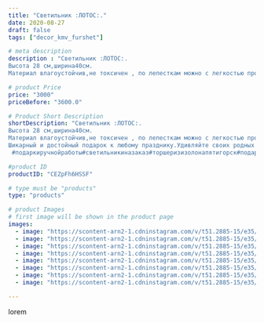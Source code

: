 ```yaml
---
title: "Светильник :ЛОТОС:."
date: 2020-08-27
draft: false
tags: ["decor_kmv_furshet"]

# meta description
description : "Светильник :ЛОТОС:.
Высота 28 см,ширина40см.
Материал влагоустойчив,не токсичен , по лепесткам можно с легкостью пройтись влажность салфеткой.Обязательно исполь"

# product Price
price: "3000"
priceBefore: "3600.0"

# Product Short Description
shortDescription: "Светильник :ЛОТОС:.
Высота 28 см,ширина40см.
Материал влагоустойчив,не токсичен , по лепесткам можно с легкостью пройтись влажность салфеткой.Обязательно использование только LED лампы( т.е та что не накаливаются )
Шикарный и достойный подарок к любому празднику.Удивляйте своих родных и близких.
 #подаркиручнойработы#светильникиназаказ#торшеризизолонапятигорск#подаркиназаказминеральныеводы#ростовыецветыминеральныеводы#украшениеутренниковпятигорск#"

#product ID
productID: "CEZpFh6HSSF"

# type must be "products"
type: "products"

# product Images
# first image will be shown in the product page
images:
  - image: "https://scontent-arn2-1.cdninstagram.com/v/t51.2885-15/e35/p1080x1080/118463150_312441140186236_8740538923596793618_n.jpg?tp=1&_nc_ht=scontent-arn2-1.cdninstagram.com&_nc_cat=104&_nc_ohc=XyTVswNFly0AX-8MDF-&oh=481f93cb2b1dd8df4e21b201b72d120a&oe=606AA645&ig_cache_key=MjM4NTExODE3NDI4NTQ0NzE2NA%3D%3D.2"
  - image: "https://scontent-arn2-1.cdninstagram.com/v/t51.2885-15/e35/p1080x1080/118375503_1218396441854730_284279728295228330_n.jpg?tp=1&_nc_ht=scontent-arn2-1.cdninstagram.com&_nc_cat=106&_nc_ohc=QvHc3crmB-wAX-iKeGU&oh=152e3becddc7fee031dd34dd02d977ad&oe=606A4B58&ig_cache_key=MjM4NTExODE3NDIyNjczNzk1MQ%3D%3D.2"
  - image: "https://scontent-arn2-1.cdninstagram.com/v/t51.2885-15/e35/p1080x1080/118477487_672037296850507_2747667642693406390_n.jpg?tp=1&_nc_ht=scontent-arn2-1.cdninstagram.com&_nc_cat=107&_nc_ohc=Tc7pVmuOdeIAX8fMVj_&oh=3b5c350fad242ad0d81b348e9ba64ecb&oe=606A4CDD&ig_cache_key=MjM4NTExODE3NDI0MzU0NTk1NQ%3D%3D.2"
  - image: "https://scontent-arn2-1.cdninstagram.com/v/t51.2885-15/e35/p1080x1080/118401667_193254555487288_7398009277226087811_n.jpg?tp=1&_nc_ht=scontent-arn2-1.cdninstagram.com&_nc_cat=104&_nc_ohc=bGrwsWUHsDMAX-D1gIa&oh=86045f3ff3a060af8e90811e2772f9dd&oe=606C98CB&ig_cache_key=MjM4NTExODE3NDI1MTg4NTU4NA%3D%3D.2"
  - image: "https://scontent-arn2-1.cdninstagram.com/v/t51.2885-15/e35/p1080x1080/118282149_637497400534858_53010694913098910_n.jpg?tp=1&_nc_ht=scontent-arn2-1.cdninstagram.com&_nc_cat=110&_nc_ohc=4NBJhzessaMAX8kAJZp&oh=f6ba30c5ebf48bc4b7aa18c33fa6ee9c&oe=6069A998&ig_cache_key=MjM4NTExODE3NDI0MzY5MDc0MQ%3D%3D.2"
  - image: "https://scontent-arn2-1.cdninstagram.com/v/t51.2885-15/e35/p1080x1080/118255318_953595368384314_8322243747875195056_n.jpg?tp=1&_nc_ht=scontent-arn2-1.cdninstagram.com&_nc_cat=110&_nc_ohc=zbxfKs8uthYAX8-Bee6&oh=2462dd64009f3c99369c2e39911680c4&oe=606D0962&ig_cache_key=MjM4NTExODE3NDI4NTU3NDQ5NA%3D%3D.2"
  - image: "https://scontent-arn2-1.cdninstagram.com/v/t51.2885-15/e35/p1080x1080/118275899_231624208190898_1422277883255392231_n.jpg?tp=1&_nc_ht=scontent-arn2-1.cdninstagram.com&_nc_cat=106&_nc_ohc=8NYjFlTpP7gAX8u2fUX&oh=66855eaa459cf14b9f7bb9067fe41373&oe=606A33C9&ig_cache_key=MjM4NTExODE3NDI2MDQ1NzgxMw%3D%3D.2"
  - image: "https://scontent-arn2-1.cdninstagram.com/v/t51.2885-15/e35/p1080x1080/118281044_304192644007132_5196172497252123346_n.jpg?tp=1&_nc_ht=scontent-arn2-1.cdninstagram.com&_nc_cat=104&_nc_ohc=vLg09pu1qBsAX_pKJmC&oh=722bc57b737db1ec4d1a55466a2ea7c5&oe=606C57F2&ig_cache_key=MjM4NTExODE3NDI3NzAxMDUwOA%3D%3D.2"

---
```

lorem
